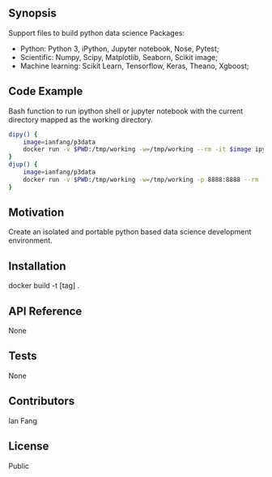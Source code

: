 ## Synopsis

Support files to build python data science
Packages:

- Python: Python 3, iPython, Jupyter notebook, Nose, Pytest;
- Scientific: Numpy, Scipy, Matplotlib, Seaborn, Scikit image;
- Machine learning: Scikit Learn, Tensorflow, Keras, Theano, Xgboost;

## Code Example

Bash function to run ipython shell or jupyter notebook with the current directory mapped as the working directory.

```bash
dipy() {
    image=ianfang/p3data
    docker run -v $PWD:/tmp/working -w=/tmp/working --rm -it $image ipython
}
djup() {
    image=ianfang/p3data
    docker run -v $PWD:/tmp/working -w=/tmp/working -p 8888:8888 --rm -it $image jupyter notebook --no-browser --ip="*" --notebook-dir=/tmp/working
}
```

## Motivation

Create an isolated and portable python based data science development environment.

## Installation

docker build -t \[tag\] .

## API Reference

None

## Tests

None

## Contributors

Ian Fang

## License

Public

